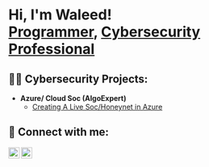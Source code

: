 <h1>Hi, I'm Waleed! <br/><a href="https://github.com/Maohob">Programmer</a>, <a href="https://www.linkedin.com/in/waleed-alharbi-38108a123/">Cybersecurity Professional</a>

<h2>👨‍💻 Cybersecurity Projects:</h2>

- <b>Azure/ Cloud Soc (AlgoExpert)</b>
  - [Creating A Live Soc/Honeynet in Azure](https://github.com/Maohob/Cloud-SOC)

<h2> 🤳 Connect with me:</h2>


[<img align="left" alt="Eng_System | Twitter" width="22px" src="https://cdn.jsdelivr.net/npm/simple-icons@v3/icons/twitter.svg" />][twitter]
[<img align="left" alt="Waleed Alharbi | LinkedIn" width="22px" src="https://cdn.jsdelivr.net/npm/simple-icons@v3/icons/linkedin.svg" />][linkedin]


[twitter]: https://twitter.com/Eng_System
[linkedin]: https://www.linkedin.com/in/waleed-alharbi-38108a123/

<!--
**Maohob/Maohob** is a ✨ _special_ ✨ repository because its `README.md` (this file) appears on your GitHub profile.

Here are some ideas to get you started:

- 🔭 I’m currently working on ...
- 🌱 I’m currently learning ...
- 👯 I’m looking to collaborate on ...
- 🤔 I’m looking for help with ...
- 💬 Ask me about ...
- 📫 How to reach me: ...
- 😄 Pronouns: ...
- ⚡ Fun fact: ...
-->
